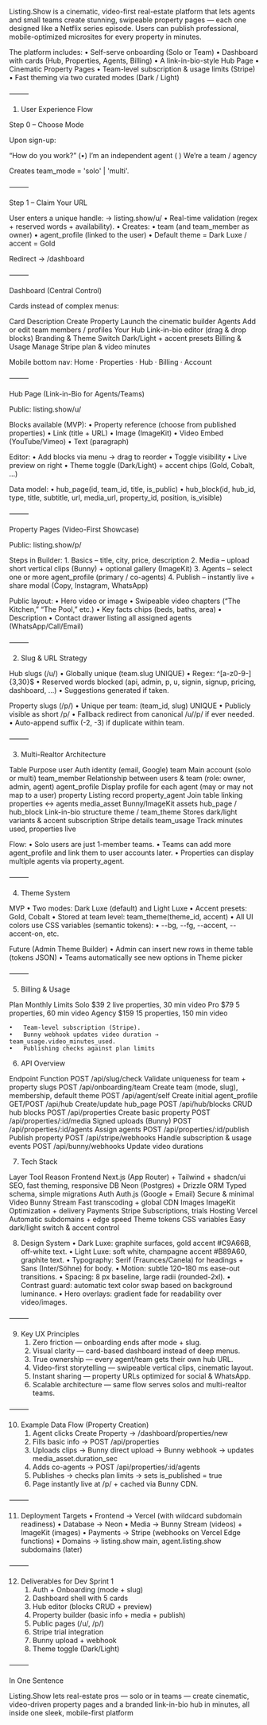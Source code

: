 Listing.Show is a cinematic, video-first real-estate platform that lets agents and small teams create stunning, swipeable property pages — each one designed like a Netflix series episode.
Users can publish professional, mobile-optimized microsites for every property in minutes.

The platform includes:
	•	Self-serve onboarding (Solo or Team)
	•	Dashboard with cards (Hub, Properties, Agents, Billing)
	•	A link-in-bio-style Hub Page
	•	Cinematic Property Pages
	•	Team-level subscription & usage limits (Stripe)
	•	Fast theming via two curated modes (Dark / Light)

⸻

1. User Experience Flow

Step 0 – Choose Mode

Upon sign-up:

“How do you work?”
(•) I’m an independent agent
( ) We’re a team / agency

Creates team_mode = 'solo' | 'multi'.

⸻

Step 1 – Claim Your URL

User enters a unique handle:
→ listing.show/u/<slug>
	•	Real-time validation (regex + reserved words + availability).
	•	Creates:
	•	team (and team_member as owner)
	•	agent_profile (linked to the user)
	•	Default theme = Dark Luxe / accent = Gold

Redirect → /dashboard

⸻

Dashboard (Central Control)

Cards instead of complex menus:

Card	Description
Create Property	Launch the cinematic builder
Agents	Add or edit team members / profiles
Your Hub	Link-in-bio editor (drag & drop blocks)
Branding & Theme	Switch Dark/Light + accent presets
Billing & Usage	Manage Stripe plan & video minutes

Mobile bottom nav: Home · Properties · Hub · Billing · Account

⸻

Hub Page (Link-in-Bio for Agents/Teams)

Public: listing.show/u/<teamSlug>

Blocks available (MVP):
	•	Property reference (choose from published properties)
	•	Link (title + URL)
	•	Image (ImageKit)
	•	Video Embed (YouTube/Vimeo)
	•	Text (paragraph)

Editor:
	•	Add blocks via menu → drag to reorder
	•	Toggle visibility
	•	Live preview on right
	•	Theme toggle (Dark/Light) + accent chips (Gold, Cobalt, …)

Data model:
	•	hub_page(id, team_id, title, is_public)
	•	hub_block(id, hub_id, type, title, subtitle, url, media_url, property_id, position, is_visible)

⸻

Property Pages (Video-First Showcase)

Public: listing.show/p/<propertySlug>

Steps in Builder:
	1.	Basics – title, city, price, description
	2.	Media – upload short vertical clips (Bunny) + optional gallery (ImageKit)
	3.	Agents – select one or more agent_profile (primary / co-agents)
	4.	Publish – instantly live + share modal (Copy, Instagram, WhatsApp)

Public layout:
	•	Hero video or image
	•	Swipeable video chapters (“The Kitchen,” “The Pool,” etc.)
	•	Key facts chips (beds, baths, area)
	•	Description
	•	Contact drawer listing all assigned agents (WhatsApp/Call/Email)

⸻

2. Slug & URL Strategy

Hub slugs (/u/<slug>)
	•	Globally unique (team.slug UNIQUE)
	•	Regex: ^[a-z0-9-]{3,30}$
	•	Reserved words blocked (api, admin, p, u, signin, signup, pricing, dashboard, …)
	•	Suggestions generated if taken.

Property slugs (/p/<propertySlug>)
	•	Unique per team: (team_id, slug) UNIQUE
	•	Publicly visible as short /p/<slug>
	•	Fallback redirect from canonical /u/<teamSlug>/p/<slug> if ever needed.
	•	Auto-append suffix (-2, -3) if duplicate within team.

⸻

3. Multi-Realtor Architecture

Table	Purpose
user	Auth identity (email, Google)
team	Main account (solo or multi)
team_member	Relationship between users & team (role: owner, admin, agent)
agent_profile	Display profile for each agent (may or may not map to a user)
property	Listing record
property_agent	Join table linking properties ↔ agents
media_asset	Bunny/ImageKit assets
hub_page / hub_block	Link-in-bio structure
theme / team_theme	Stores dark/light variants & accent
subscription	Stripe details
team_usage	Track minutes used, properties live


Flow:
	•	Solo users are just 1-member teams.
	•	Teams can add more agent_profile and link them to user accounts later.
	•	Properties can display multiple agents via property_agent.

⸻

4. Theme System

MVP
	•	Two modes: Dark Luxe (default) and Light Luxe
	•	Accent presets: Gold, Cobalt
	•	Stored at team level: team_theme(theme_id, accent)
	•	All UI colors use CSS variables (semantic tokens):
	•	--bg, --fg, --accent, --accent-on, etc.

Future (Admin Theme Builder)
	•	Admin can insert new rows in theme table (tokens JSON)
	•	Teams automatically see new options in Theme picker

⸻

5. Billing & Usage

Plan	Monthly	Limits
Solo	$39	2 live properties, 30 min video
Pro	$79	5 properties, 60 min video
Agency	$159	15 properties, 150 min video



	•	Team-level subscription (Stripe).
	•	Bunny webhook updates video duration → team_usage.video_minutes_used.
	•	Publishing checks against plan limits

6. API Overview

Endpoint	Function
POST /api/slug/check	Validate uniqueness for team + property slugs
POST /api/onboarding/team	Create team (mode, slug), membership, default theme
POST /api/agent/self	Create initial agent_profile
GET/POST /api/hub	Create/update hub_page
POST /api/hub/blocks	CRUD hub blocks
POST /api/properties	Create basic property
POST /api/properties/:id/media	Signed uploads (Bunny)
POST /api/properties/:id/agents	Assign agents
POST /api/properties/:id/publish	Publish property
POST /api/stripe/webhooks	Handle subscription & usage events
POST /api/bunny/webhooks	Update video durations


7. Tech Stack

Layer	Tool	Reason
Frontend	Next.js (App Router) + Tailwind + shadcn/ui	SEO, fast theming, responsive
DB	Neon (Postgres) + Drizzle ORM	Typed schema, simple migrations
Auth	Auth.js (Google + Email)	Secure & minimal
Video	Bunny Stream	Fast transcoding + global CDN
Images	ImageKit	Optimization + delivery
Payments	Stripe	Subscriptions, trials
Hosting	Vercel	Automatic subdomains + edge speed
Theme tokens	CSS variables	Easy dark/light switch & accent control

8. Design System
	•	Dark Luxe: graphite surfaces, gold accent #C9A66B, off-white text.
	•	Light Luxe: soft white, champagne accent #B89A60, graphite text.
	•	Typography: Serif (Fraunces/Canela) for headings + Sans (Inter/Söhne) for body.
	•	Motion: subtle 120–180 ms ease-out transitions.
	•	Spacing: 8 px baseline, large radii (rounded-2xl).
	•	Contrast guard: automatic text color swap based on background luminance.
	•	Hero overlays: gradient fade for readability over video/images.

⸻

9. Key UX Principles
	1.	Zero friction — onboarding ends after mode + slug.
	2.	Visual clarity — card-based dashboard instead of deep menus.
	3.	True ownership — every agent/team gets their own hub URL.
	4.	Video-first storytelling — swipeable vertical clips, cinematic layout.
	5.	Instant sharing — property URLs optimized for social & WhatsApp.
	6.	Scalable architecture — same flow serves solos and multi-realtor teams.

⸻

10. Example Data Flow (Property Creation)
	1.	Agent clicks Create Property → /dashboard/properties/new
	2.	Fills basic info → POST /api/properties
	3.	Uploads clips → Bunny direct upload
→ Bunny webhook → updates media_asset.duration_sec
	4.	Adds co-agents → POST /api/properties/:id/agents
	5.	Publishes → checks plan limits → sets is_published = true
	6.	Page instantly live at /p/<slug> + cached via Bunny CDN.

⸻

11. Deployment Targets
	•	Frontend → Vercel (with wildcard subdomain readiness)
	•	Database → Neon
	•	Media → Bunny Stream (videos) + ImageKit (images)
	•	Payments → Stripe (webhooks on Vercel Edge functions)
	•	Domains → listing.show main, agent.listing.show subdomains (later)

⸻

12. Deliverables for Dev Sprint 1
	1.	Auth + Onboarding (mode + slug)
	2.	Dashboard shell with 5 cards
	3.	Hub editor (blocks CRUD + preview)
	4.	Property builder (basic info + media + publish)
	5.	Public pages (/u/<slug>, /p/<slug>)
	6.	Stripe trial integration
	7.	Bunny upload + webhook
	8.	Theme toggle (Dark/Light)

⸻

In One Sentence

Listing.Show lets real-estate pros — solo or in teams — create cinematic, video-driven property pages and a branded link-in-bio hub in minutes, all inside one sleek, mobile-first platform